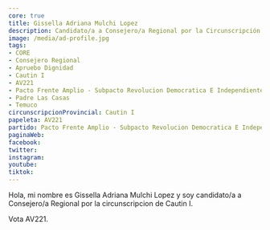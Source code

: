 ```yaml
---
core: true
title: Gissella Adriana Mulchi Lopez
description: Candidato/a a Consejero/a Regional por la Circunscripción de Cautin I
image: /media/ad-profile.jpg
tags:
- CORE
- Consejero Regional
- Apruebo Dignidad
- Cautin I
- AV221
- Pacto Frente Amplio - Subpacto Revolucion Democratica E Independientes - Independientes
- Padre Las Casas
- Temuco
circunscripcionProvincial: Cautin I
papeleta: AV221
partido: Pacto Frente Amplio - Subpacto Revolucion Democratica E Independientes - Independientes
paginaWeb:
facebook:
twitter:
instagram:
youtube:
tiktok:
---
```

Hola, mi nombre es Gissella Adriana Mulchi Lopez y soy candidato/a a Consejero/a Regional por la circunscripcion de Cautin I.

Vota AV221.